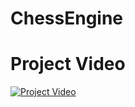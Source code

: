 # ChessEngine
# Project Video
[![Project Video](https://img.youtube.com/vi/FnNIeDtFn54/0.jpg)](https://youtu.be/FnNIeDtFn54)

